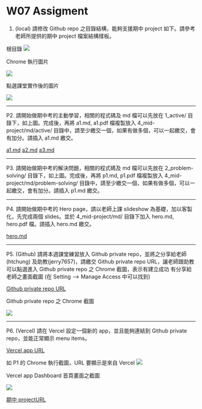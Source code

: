 # W07 Assigment

1. (local) 請修改 Github repo 之目錄結構，能夠支援期中 project 如下。請參考老師所提供的期中 project 檔案結構樣板。

根目錄
![](https://i.imgur.com/A6fL2dY.png)

Chrome 執行圖片

![](https://i.imgur.com/x7mS8JQ.png)

點選課堂實作後的圖片

![](https://i.imgur.com/GqGpc0m.png)

---

P2. 請開始做期中考的主動學習，相關的程式碼及 md 檔可以先放在 1_active/ 目錄下，如上圖。完成後，再將 a1.md, a1.pdf 檔複製放入 4_mid-project/md/active/ 目錄中，請至少繳交一個，如果有做多個，可以一起繳交，會有加分。請插入 a1.md 繳交。

[a1.md](a1.md)
[a2.md](a2.md)
[a3.md](a3.md)

---

P3. 請開始做期中考的解決問題，相關的程式碼及 md 檔可以先放在 2_problem-solving/ 目錄下，如上圖。完成後，再將 p1.md, p1.pdf 檔複製放入 4_mid-project/md/problem-solving/ 目錄中，請至少繳交一個，如果有做多個，可以一起繳交，會有加分。請插入 p1.md 繳交。

---

P4. 請開始做期中考的 Hero page，請以老師上課 slideshow 為基礎，加以客製化，先完成兩個 slides。並於 4_mid-project/md/ 目錄下加入 hero.md, hero.pdf 檔。請插入 hero.md 繳交。

[hero.md](a3.md)

---

P5. (Github) 請將本週課堂練習放入 Github private repo，並將之分享給老師(htchung) 及助教(jerry7657)，請繳交
Github private repo URL，讓老師跟助教可以點選進入
Github private repo 之 Chrome 截圖，表示有建立成功
有分享給老師之畫面截圖 (在 Setting --> Manage Access 中可以找到)

[Github private repo URL](https://github.com/weiiioii/1101-1A-web-408630126)

Github private repo 之 Chrome 截圖

![](https://i.imgur.com/OrO4pP1.png)

---

P6. (Vercel) 請在 Vercel 設定一個新的 app，並且能夠連結到 Github private repo，並能正常顯示 menu items。

[Vercel app URL](https://vercel.com/weiiioii/1101-1-a-web-408630126/dw56oweqErX8tYQYttz9ifs99XU8)

如 P1 的 Chrome 執行截圖，URL 要顯示是來自 Vercel
![](https://i.imgur.com/76gjvd2.png)

Vercel app Dashboard 首頁畫面之截圖

![](https://i.imgur.com/g5CWWSI.png)

[期中 projectURL](https://1101-1-a-web-408630126-9yevg4kwx-weiiioii.vercel.app/mid-project/index.html)
